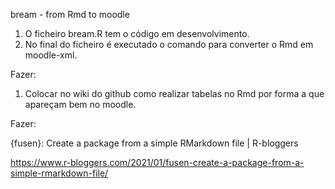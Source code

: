 bream - from Rmd to moodle



1. O ficheiro bream.R tem o código em desenvolvimento.
2. No final do ficheiro é executado o comando para converter o Rmd em moodle-xml.





Fazer:

1. Colocar no wiki do github como realizar tabelas no Rmd por forma a que apareçam bem no moodle.



Fazer:

{fusen}: Create a package from a simple RMarkdown file | R-bloggers

https://www.r-bloggers.com/2021/01/fusen-create-a-package-from-a-simple-rmarkdown-file/ 
